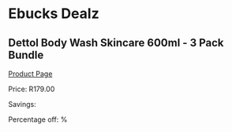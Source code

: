 
# Ebucks Dealz
## Dettol Body Wash Skincare 600ml - 3 Pack Bundle
[Product Page](https://www.ebucks.com/web/shop/productSelected.do?prodId=1140749561&catId=909917204)

Price: R179.00

Savings: 

Percentage off: %
	